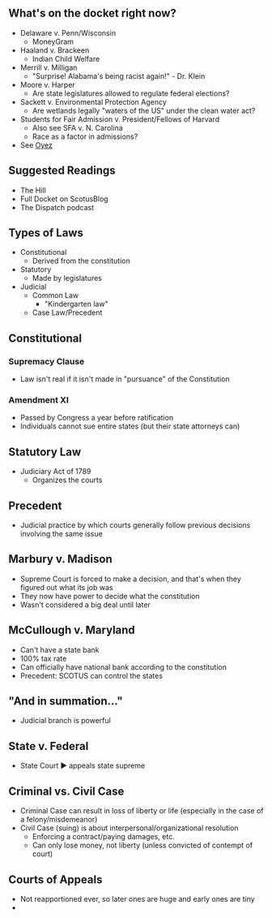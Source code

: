 ## What's on the docket right now?

- Delaware v. Penn/Wisconsin
	- MoneyGram
- Haaland v. Brackeen
	- Indian Child Welfare
- Merrill v. Milligan
	- "Surprise! Alabama's being racist again!" - Dr. Klein
- Moore v. Harper
	- Are state legislatures allowed to regulate federal elections?
- Sackett v. Environmental Protection Agency
	- Are wetlands legally "waters of the US" under the clean water act?
- Students for Fair Admission v. President/Fellows of Harvard
	- Also see SFA v. N. Carolina
	- Race as a factor in admissions?
- See [Oyez](https://www.oyez.org)

## Suggested Readings

- The Hill
- Full Docket on ScotusBlog
- The Dispatch podcast

## Types of Laws

- Constitutional
	- Derived from the constitution
- Statutory
	- Made by legislatures
- Judicial
	- Common Law
		- "Kindergarten law"
	- Case Law/Precedent


## Constitutional

### Supremacy Clause

- Law isn't real if it isn't made in "pursuance" of the Constitution

### Amendment XI

- Passed by Congress a year before ratification
- Individuals cannot sue entire states (but their state attorneys can)

## Statutory Law

- Judiciary Act of 1789
	- Organizes the courts

## Precedent

- Judicial practice by which courts generally follow previous decisions involving the same issue

## Marbury v. Madison

- Supreme Court is forced to make a decision, and that's when they figured out what its job was
- They now have power to decide what the constitution
- Wasn't considered a big deal until later

## McCullough v. Maryland

- Can't have a state bank
- 100% tax rate
- Can officially have national bank according to the constitution
- Precedent: SCOTUS can control the states

## "And in summation..."

- Judicial branch is powerful

## State v. Federal

- State Court ▶️ appeals state supreme

## Criminal vs. Civil Case

- Criminal Case can result in loss of liberty or life (especially in the case of a felony/misdemeanor)
- Civil Case (suing) is about interpersonal/organizational resolution
	- Enforcing a contract/paying damages, etc.
	- Can only lose money, not liberty (unless convicted of contempt of court)

## Courts of Appeals

- Not reapportioned ever, so later ones are huge and early ones are tiny
- 